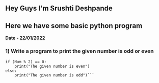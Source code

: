 ## Hey Guys I'm Srushti Deshpande ##
## Here we have some basic python program  ##
**Date - 22/01/2022**

### 1) Write a program to print the given number is odd or even 

```Num = int(input("Enter a number"))
if (Num % 2) == 0:
    print("The given number is even")
else:
    print("The given number is odd")``` 
